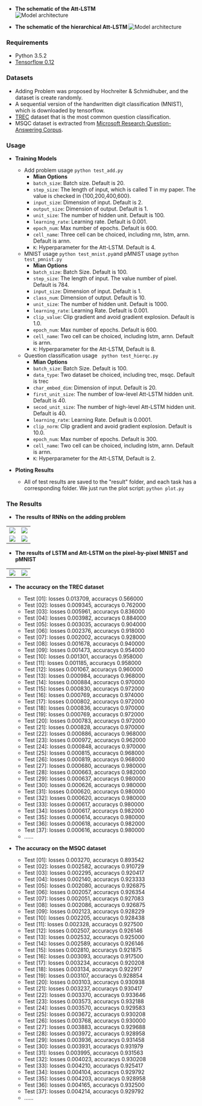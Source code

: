 - <b>The schematic of the Att-LSTM </b>  
![Model architecture](https://github.com/Tom957/Att-LSTM/blob/master/images/attlstm.jpg)

- <b> The schematic of the hierarchical Att-LSTM </b>
![Model architecture](https://github.com/Tom957/Att-LSTM/blob/master/images/hierarchical.jpg)


### Requirements
- Python 3.5.2
- [Tensorflow 0.12][1]

### Datasets
- Adding Problem was proposed by Hochreiter & Schmidhuber, and the dataset is create randomly. 
- A sequential version of the handwritten digit classification (MNIST), which is downloaded by tensorflow.
- [TREC][2] dataset that is the most common question classification.
- MSQC dataset is extracted from [Microsoft Research Question-Answering Corpus][3].


### Usage

- <b>Training Models</b>
  * Add problem usage ```python test_add.py```
      - <b>Mian Options</b>
      - `batch_size`: Batch size. Default is 20.
      - `step_size`: The length of input, which is called T in my paper. The value is checked in {100,200,400,600}.
      - `input_size`: Dimension of input. Default is 2.
      - `output_size`: Dimension of output. Default is 1.
      - `unit_size`:  The number of hidden unit. Default is 100.
      - `learning_rate`: Learning rate. Default is 0.001.
      - `epoch_num`: Max number of epochs. Default is 600.
      - `cell_name`: Three cell can be choiced, including rnn, lstm, arnn.  Default is arnn.
      - `K`: Hyperparameter for the Att-LSTM. Default is 4.
  * MNIST usage  ``` python test_mnist.py ```and pMNIST usage ```python test_pmnist.py```
      - <b>Mian Options</b>
      - `batch_size`: Batch Size. Default is 100.
      - `step_size`: The length of input. The value number of pixel. Default is 784.
      - `input_size`: Dimension of input. Default is 1.
      - `class_num`: Dimension of output. Default is 10.
      - `unit_size`:  The number of hidden unit. Default is 1000.
      - `learning_rate`: Learning Rate. Default is 0.001.
      - `clip_value`: Clip gradient and avoid gradient explosion. Default is 1.0.
      - `epoch_num`: Max number of epochs. Default is 600.
      - `cell_name`: Two cell can be choiced, including lstm, arnn.  Default is arnn.
      - `K`: Hyperparameter for the Att-LSTM, Default is 8.
  * Question classification usage ``` python test_hierqc.py```
      - <b>Mian Options</b>
      - `batch_size`: Batch Size. Default is 100.
      - `data_type`: Two dataset be choiced, including trec, msqc. Default is trec
      - `char_embed_dim`: Dimension of input. Default is 20.
      - `first_unit_size`:  The number of low-level Att-LSTM hidden unit. Default is 40.
      - `secod_unit_size`:  The number of high-level Att-LSTM hidden unit. Default is 40.
      - `learning_rate`: Learning Rate. Default is 0.0001.
      - `clip_norm`: Clip gradient and avoid gradient explosion. Default is 10.0.
      - `epoch_num`: Max number of epochs. Default is 300.
      - `cell_name`: Two cell can be choiced, including lstm, arnn.  Default is arnn.
      - `K`: Hyperparameter for the Att-LSTM, Default is 2.
      
- <b>Ploting Results</b>

  * All of test results are saved to the "result" folder, and each task has a corresponding folder. We just run the plot script: ``` python plot.py ```


### The Results
- <b>The results of RNNs on the adding problem </b>

|         |    |
| ------------- | -----:|
| ![](https://github.com/Tom957/Att-LSTM/blob/master/images/Add_T100.jpg)        | ![](https://github.com/Tom957/Att-LSTM/blob/master/images/Add_T200.jpg)   |
| ![](https://github.com/Tom957/Att-LSTM/blob/master/images/Add_T400.jpg)        | ![](https://github.com/Tom957/Att-LSTM/blob/master/images/Add_T600.jpg)   |

- <b>The results of LSTM and Att-LSTM on the pixel-by-pixel MNIST and pMNIST</b>

|         |    |
| ------------- | -----:|
| ![](https://github.com/Tom957/Att-LSTM/blob/master/images/MNIST.jpg)        | ![](https://github.com/Tom957/Att-LSTM/blob/master/images/pMNIST.jpg)   |


- <b> The accuracy on the TREC dataset</b> 
  * Test [01]: losses 0.013709, accuracys 0.566000
  * Test [02]: losses 0.009345, accuracys 0.762000
  * Test [03]: losses 0.005961, accuracys 0.836000
  * Test [04]: losses 0.003982, accuracys 0.884000
  * Test [05]: losses 0.003035, accuracys 0.904000
  * Test [06]: losses 0.002376, accuracys 0.918000
  * Test [07]: losses 0.002002, accuracys 0.928000
  * Test [08]: losses 0.001678, accuracys 0.940000
  * Test [09]: losses 0.001473, accuracys 0.954000
  * Test [10]: losses 0.001301, accuracys 0.958000
  * Test [11]: losses 0.001185, accuracys 0.958000
  * Test [12]: losses 0.001067, accuracys 0.960000
  * Test [13]: losses 0.000984, accuracys 0.968000
  * Test [14]: losses 0.000884, accuracys 0.970000
  * Test [15]: losses 0.000830, accuracys 0.972000
  * Test [16]: losses 0.000769, accuracys 0.974000
  * Test [17]: losses 0.000802, accuracys 0.972000
  * Test [18]: losses 0.000836, accuracys 0.970000
  * Test [19]: losses 0.000769, accuracys 0.972000
  * Test [20]: losses 0.000783, accuracys 0.972000
  * Test [21]: losses 0.000828, accuracys 0.970000
  * Test [22]: losses 0.000886, accuracys 0.968000
  * Test [23]: losses 0.000972, accuracys 0.962000
  * Test [24]: losses 0.000848, accuracys 0.970000
  * Test [25]: losses 0.000815, accuracys 0.968000
  * Test [26]: losses 0.000819, accuracys 0.968000
  * Test [27]: losses 0.000680, accuracys 0.980000
  * Test [28]: losses 0.000663, accuracys 0.982000
  * Test [29]: losses 0.000637, accuracys 0.980000
  * Test [30]: losses 0.000626, accuracys 0.980000
  * Test [31]: losses 0.000620, accuracys 0.980000
  * Test [32]: losses 0.000620, accuracys 0.980000
  * Test [33]: losses 0.000617, accuracys 0.980000
  * Test [34]: losses 0.000617, accuracys 0.982000
  * Test [35]: losses 0.000614, accuracys 0.980000
  * Test [36]: losses 0.000618, accuracys 0.982000
  * Test [37]: losses 0.000616, accuracys 0.980000
  * ......
  
- <b> The accuracy on the MSQC dataset</b> 
  * Test [01]: losses 0.003270, accuracys 0.893542
  * Test [02]: losses 0.002582, accuracys 0.910729
  * Test [03]: losses 0.002295, accuracys 0.920417
  * Test [04]: losses 0.002140, accuracys 0.923333
  * Test [05]: losses 0.002080, accuracys 0.926875
  * Test [06]: losses 0.002057, accuracys 0.926354
  * Test [07]: losses 0.002051, accuracys 0.927083
  * Test [08]: losses 0.002086, accuracys 0.926875
  * Test [09]: losses 0.002123, accuracys 0.928229
  * Test [10]: losses 0.002205, accuracys 0.928438
  * Test [11]: losses 0.002328, accuracys 0.927500
  * Test [12]: losses 0.002507, accuracys 0.926146
  * Test [13]: losses 0.002532, accuracys 0.925000
  * Test [14]: losses 0.002589, accuracys 0.926146
  * Test [15]: losses 0.002810, accuracys 0.921875
  * Test [16]: losses 0.003093, accuracys 0.917500
  * Test [17]: losses 0.003234, accuracys 0.920208
  * Test [18]: losses 0.003134, accuracys 0.922917
  * Test [19]: losses 0.003107, accuracys 0.928854
  * Test [20]: losses 0.003103, accuracys 0.930938
  * Test [21]: losses 0.003237, accuracys 0.930417
  * Test [22]: losses 0.003370, accuracys 0.933646
  * Test [23]: losses 0.003573, accuracys 0.932188
  * Test [24]: losses 0.003570, accuracys 0.929583
  * Test [25]: losses 0.003672, accuracys 0.930208
  * Test [26]: losses 0.003768, accuracys 0.930000
  * Test [27]: losses 0.003883, accuracys 0.929688
  * Test [28]: losses 0.003972, accuracys 0.928958
  * Test [29]: losses 0.003936, accuracys 0.931458
  * Test [30]: losses 0.003931, accuracys 0.931979
  * Test [31]: losses 0.003995, accuracys 0.931563
  * Test [32]: losses 0.004023, accuracys 0.930208
  * Test [33]: losses 0.004210, accuracys 0.925417
  * Test [34]: losses 0.004104, accuracys 0.929792
  * Test [35]: losses 0.004203, accuracys 0.928958
  * Test [36]: losses 0.004165, accuracys 0.932500
  * Test [37]: losses 0.004214, accuracys 0.929792
  * ......

  
[1]:https://github.com/tensorflow/tensorflow
[2]:http://cogcomp.org/Data/QA/QC/
[3]:http://www.msmarco.org/dataset.aspx


